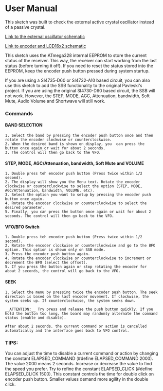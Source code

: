 # User Manual

This sketch was built to check the external active crystal oscillator instead of a passive crystal.

[Link to the external oscillator schematic](https://github.com/pu2clr/SI4735/tree/master/extras/schematic#si473x-and-external-active-crystal-oscillator-or-signal-generator)

[Link to encoder and LCD16x2 schematic](https://github.com/pu2clr/SI4735/tree/master/extras/schematic#standalone-atmega328-with-or-without-external-crystal-si4735-d60-and-lcd-16x2)

This sketch uses the ATmega328 internal EEPROM to store the current status of the receiver.
This way, the receiver can start working from the last status (before turning it off).
If you need to reset the status stored into the EEPROM, keep the encoder push button pressed during system startup.

If you are using a SI4735-D60 or SI4732-A10 based circuit, you can also use this sketch to add the SSB functionality to the
original Pavleski's project. If you are using the original SI4730-D60 based circuit, the SSB will not work. However, the STEP,
MODE, AGC, Attenuation, bandwidth, Soft Mute, Audio Volume and Shortwave will still work.

### Commands

#### BAND SELECTION

    1. Select the band by pressing the encoder push button once and then rotate the encoder clockwise or counterclockwise.  
    2. When the desired band is shown on display, you  can press the button once again or wait for about 2 seconds.  
    3. The control will then go back to the VFO.

#### STEP, MODE, AGC/Attenuation, bandwidth, Soft Mute and VOLUME

    1. Double press teh encoder push button (Press twice within 1/2 second).  
    2. The display will show you the Menu text. Rotate the encoder clockwise or counterclockwise to select the option (STEP, MODE, AGC/Attenuation, bandwidth, VOLUME, etc).  
    3. Select the option you want to setup by pressing the encoder push button once again.  
    4. Rotate the encoder clockwise or counterclockwise to select the desired parameter.  
    5. Finally, you can press the button once again or wait for about 2 seconds. The control will then go back to the VFO.

#### VFO/BFO Switch

    1. Double press teh encoder push button (Press twice within 1/2 second).  
    2. Rotate the encoder clockwise or counterclockwise and go to the BFO option. This option is shown only on SSB mode.  
    3. Press the encoder push button again.  
    4. Rotate the encoder clockwise or counterclockwise to increment or decrement the BFO (select the offset).  
    5. If you press the button again or stop rotating the encoder for about 2 seconds, the control will go back to the VFO.

#### SEEK

    1. Select the menu by pressing twice the encoder push button. The seek direction is based on the last encoder movement. If clockwise, the system seeks up. If counterclockwise, the system seeks down.

    __ATTENTION:__ Try press and release the push button quickly. If you hold the button too long, the board may randomly alternate the command status (enable and disable).

    After about 2 seconds, the current command or action is cancelled automatically and the interface goes back to VFO control.


### TIPS:

You can adjust the time to disable a current command or action by changing the constant ELAPSED_COMMAND
(#define ELAPSED_COMMAND 2000). The value 2000 means 2 seconds. Increase or decrease the value to find the speed you prefer.
Try to refine the constant ELAPSED_CLICK (#define ELAPSED_CLICK 1500). This constant controls the time
for double click on encoder push button. Smaller values demand more agility in the double click.
